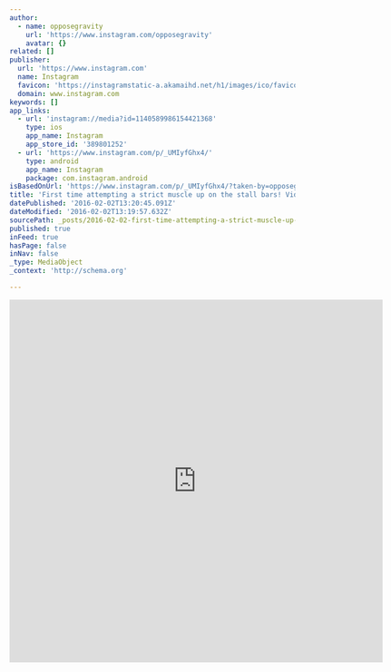 ```yaml
---
author:
  - name: opposegravity
    url: 'https://www.instagram.com/opposegravity'
    avatar: {}
related: []
publisher:
  url: 'https://www.instagram.com'
  name: Instagram
  favicon: 'https://instagramstatic-a.akamaihd.net/h1/images/ico/favicon.ico/7cdab0872b15.ico'
  domain: www.instagram.com
keywords: []
app_links:
  - url: 'instagram://media?id=1140589986154421368'
    type: ios
    app_name: Instagram
    app_store_id: '389801252'
  - url: 'https://www.instagram.com/p/_UMIyfGhx4/'
    type: android
    app_name: Instagram
    package: com.instagram.android
isBasedOnUrl: 'https://www.instagram.com/p/_UMIyfGhx4/?taken-by=opposegravity'
title: 'First time attempting a strict muscle up on the stall bars! Video credit to @littlebigmovements #OpposeGravity #Bangkok #Thailand #movementculture #movement #muscleups #stallbars'
datePublished: '2016-02-02T13:20:45.091Z'
dateModified: '2016-02-02T13:19:57.632Z'
sourcePath: _posts/2016-02-02-first-time-attempting-a-strict-muscle-up-on-the-stall-bars.md
published: true
inFeed: true
hasPage: false
inNav: false
_type: MediaObject
_context: 'http://schema.org'

---
```

<iframe src="https://cdn.embedly.com/widgets/media.html?src=http%3A%2F%2Fscontent.cdninstagram.com%2Ft50.2886-16%2F12352825_1486201611688980_609152576_n.mp4&amp;src_secure=1&amp;url=https%3A%2F%2Fwww.instagram.com%2Fp%2F_UMIyfGhx4%2F&amp;image=https%3A%2F%2Fscontent.cdninstagram.com%2Ft51.2885-15%2Fe15%2F10401863_1696018870644330_87340022_n.jpg&amp;key=b7d04c9b404c499eba89ee7072e1c4f7&amp;type=video%2Fmp4&amp;schema=instagram" width="658" height="640" scrolling="no" frameborder="0" allowfullscreen="allowfullscreen" style=""></iframe>